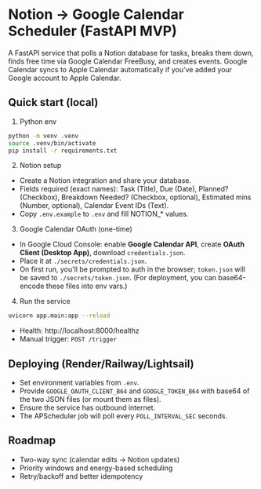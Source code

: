 # Notion → Google Calendar Scheduler (FastAPI MVP)

A FastAPI service that polls a Notion database for tasks, breaks them down, finds free time via Google Calendar FreeBusy, and creates events. Google Calendar syncs to Apple Calendar automatically if you've added your Google account to Apple Calendar.

## Quick start (local)

1) Python env
```bash
python -m venv .venv
source .venv/bin/activate
pip install -r requirements.txt
```

2) Notion setup
- Create a Notion integration and share your database.
- Fields required (exact names): Task (Title), Due (Date), Planned? (Checkbox), Breakdown Needed? (Checkbox, optional), Estimated mins (Number, optional), Calendar Event IDs (Text).
- Copy `.env.example` to `.env` and fill NOTION_* values.

3) Google Calendar OAuth (one-time)
- In Google Cloud Console: enable **Google Calendar API**, create **OAuth Client (Desktop App)**, download `credentials.json`.
- Place it at `./secrets/credentials.json`.
- On first run, you'll be prompted to auth in the browser; `token.json` will be saved to `./secrets/token.json`.
  (For deployment, you can base64-encode these files into env vars.)

4) Run the service
```bash
uvicorn app.main:app --reload
```
- Health: http://localhost:8000/healthz
- Manual trigger: `POST /trigger`

## Deploying (Render/Railway/Lightsail)
- Set environment variables from `.env`.
- Provide `GOOGLE_OAUTH_CLIENT_B64` and `GOOGLE_TOKEN_B64` with base64 of the two JSON files (or mount them as files).
- Ensure the service has outbound internet.
- The APScheduler job will poll every `POLL_INTERVAL_SEC` seconds.

## Roadmap
- Two-way sync (calendar edits → Notion updates)
- Priority windows and energy-based scheduling
- Retry/backoff and better idempotency
